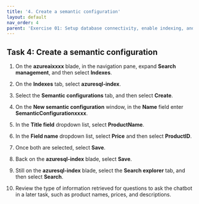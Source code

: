 ```yaml
---
title: '4. Create a semantic configuration'
layout: default
nav_order: 4
parent: 'Exercise 01: Setup database connectivity, enable indexing, and connect to AOAI instance'
---
```


## Task 4: Create a semantic configuration


1. On the **azureaixxxx** blade, in the navigation pane, expand **Search management**, and then select **Indexes**.

1. On the **Indexes** tab, select **azuresql-index**.

1. Select the **Semantic configurations** tab, and then select **Create**.

1. On the **New semantic configuration** window, in the **Name** field enter **SemanticConfigurationxxxx**.

1. In the **Title field** dropdown list, select **ProductName**.

1. In the **Field name** dropdown list, select **Price** and then select **ProductID**.

1. Once both are selected, select **Save**.

1. Back on the **azuresql-index** blade, select **Save**.

1. Still on the **azuresql-index** blade, select the **Search explorer** tab, and then select **Search**.

1. Review the type of information retrieved for questions to ask the chatbot in a later task, such as product names, prices, and descriptions.